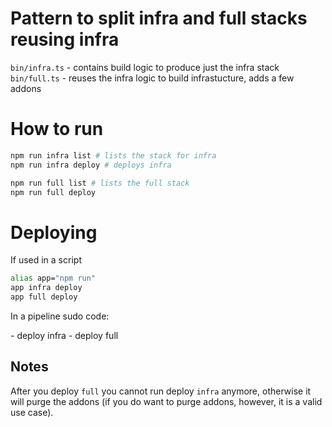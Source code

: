 # Pattern to split infra and full stacks reusing infra

`bin/infra.ts` - contains build logic to produce just the infra stack
`bin/full.ts` - reuses the infra logic to build infrastucture, adds a few addons

# How to run

```sh
npm run infra list # lists the stack for infra
npm run infra deploy # deploys infra

npm run full list # lists the full stack
npm run full deploy 
```

# Deploying

If used in a script

```sh
alias app="npm run"
app infra deploy
app full deploy
```

In a pipeline sudo code:

<Stage Infra>
    - deploy infra
<Stage Full>
    - deploy full

## Notes
After you deploy `full` you cannot run deploy `infra` anymore, otherwise it will purge the addons (if you do want to purge addons, however, it is a valid use case).

